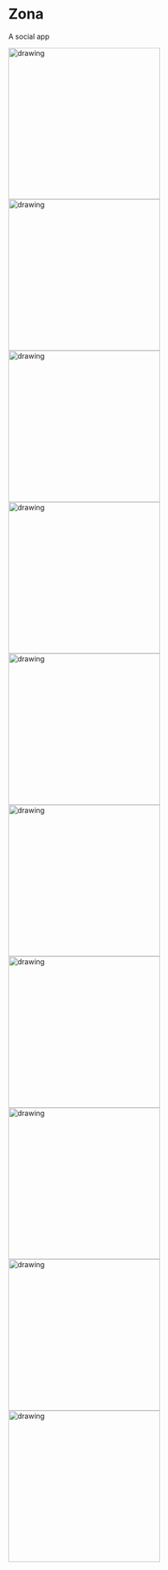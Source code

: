 
<div class="w3-container w3-blue">
  <h1>Zona</h1>
  <p>A social app</p>
</div>
<div class="row">
  <div class="column">
    <img src="https://github.com/zhuang43/ZONA2.0/blob/master/Pics/IMG_1644.PNG" alt="drawing" width="300"/>
  </div>
  <div class="column">
    <img src="https://github.com/zhuang43/ZONA2.0/blob/master/Pics/IMG_1644.PNG" alt="drawing" width="300"/>
  </div>
  <div class="column">
    <img src="https://github.com/zhuang43/ZONA2.0/blob/master/Pics/IMG_1644.PNG" alt="drawing" width="300"/>
  </div>
</div>

<img src="https://github.com/zhuang43/ZONA2.0/blob/master/Pics/IMG_1644.PNG" alt="drawing" width="300"/>
<img src="https://github.com/zhuang43/ZONA2.0/blob/master/Pics/IMG_1645.PNG" alt="drawing" width="300"/>
<img src="https://github.com/zhuang43/ZONA2.0/blob/master/Pics/IMG_1646.PNG" alt="drawing" width="300"/>
<img src="https://github.com/zhuang43/ZONA2.0/blob/master/Pics/IMG_1647.PNG" alt="drawing" width="300"/>
<img src="https://github.com/zhuang43/ZONA2.0/blob/master/Pics/IMG_1648.PNG" alt="drawing" width="300"/>
<img src="https://github.com/zhuang43/ZONA2.0/blob/master/Pics/IMG_1649.PNG" alt="drawing" width="300"/>
<img src="https://github.com/zhuang43/ZONA2.0/blob/master/Pics/IMG_1650.PNG" alt="drawing" width="300"/>
    

